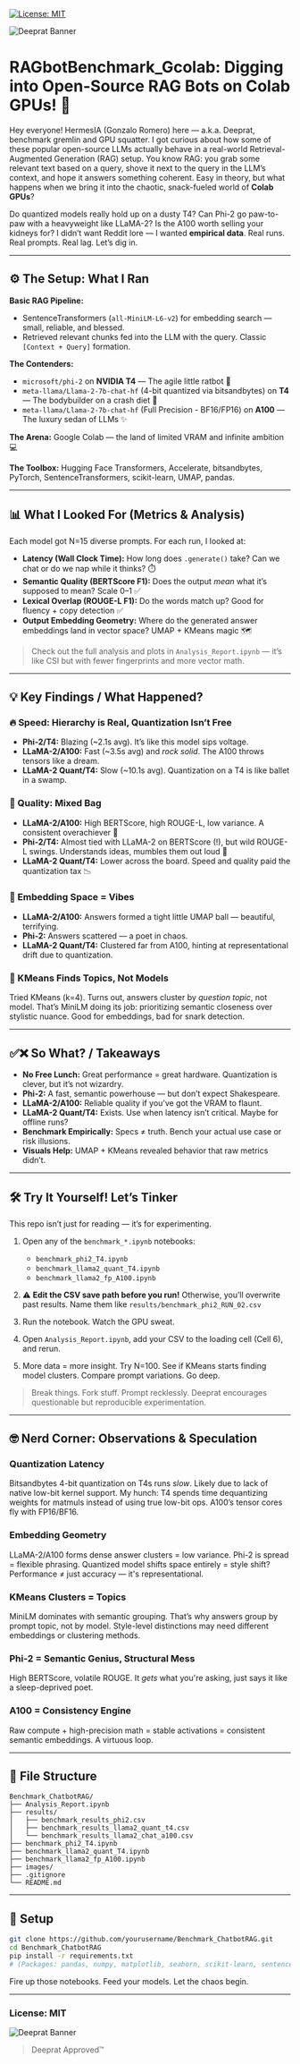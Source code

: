 [![License: MIT](https://img.shields.io/badge/License-MIT-yellow.svg)](https://opensource.org/licenses/MIT)


![Deeprat Banner](./img/deepratabanner2.png)



# **RAGbotBenchmark\_Gcolab: Digging into Open-Source RAG Bots on Colab GPUs!** 🤖

Hey everyone! HermesIA (Gonzalo Romero) here — a.k.a. Deeprat, benchmark gremlin and GPU squatter. I got curious about how some of these popular open-source LLMs actually behave in a real-world Retrieval-Augmented Generation (RAG) setup. You know RAG: you grab some relevant text based on a query, shove it next to the query in the LLM’s context, and hope it answers something coherent. Easy in theory, but what happens when we bring it into the chaotic, snack-fueled world of **Colab GPUs**?

Do quantized models really hold up on a dusty T4? Can Phi-2 go paw-to-paw with a heavyweight like LLaMA-2? Is the A100 worth selling your kidneys for? I didn’t want Reddit lore — I wanted **empirical data**. Real runs. Real prompts. Real lag. Let’s dig in.

---

## ⚙️ The Setup: What I Ran

**Basic RAG Pipeline:**

* SentenceTransformers (`all-MiniLM-L6-v2`) for embedding search — small, reliable, and blessed.
* Retrieved relevant chunks fed into the LLM with the query. Classic `[Context + Query]` formation.

**The Contenders:**

* `microsoft/phi-2` on **NVIDIA T4** — The agile little ratbot 🚀
* `meta-llama/Llama-2-7b-chat-hf` (4-bit quantized via bitsandbytes) on **T4** — The bodybuilder on a crash diet 💪
* `meta-llama/Llama-2-7b-chat-hf` (Full Precision - BF16/FP16) on **A100** — The luxury sedan of LLMs ✨

**The Arena:** Google Colab — the land of limited VRAM and infinite ambition 💻

**The Toolbox:** Hugging Face Transformers, Accelerate, bitsandbytes, PyTorch, SentenceTransformers, scikit-learn, UMAP, pandas.

---

## 📊 What I Looked For (Metrics & Analysis)

Each model got N=15 diverse prompts. For each run, I looked at:

* **Latency (Wall Clock Time):** How long does `.generate()` take? Can we chat or do we nap while it thinks? ⏱️
* **Semantic Quality (BERTScore F1):** Does the output *mean* what it’s supposed to mean? Scale 0–1 ✅
* **Lexical Overlap (ROUGE-L F1):** Do the words match up? Good for fluency + copy detection ✅
* **Output Embedding Geometry:** Where do the generated answer embeddings land in vector space? UMAP + KMeans magic 🗺️

> Check out the full analysis and plots in `Analysis_Report.ipynb` — it’s like CSI but with fewer fingerprints and more vector math.

---

## 💡 Key Findings / What Happened?

### 🔥 Speed: Hierarchy is Real, Quantization Isn’t Free

* **Phi-2/T4:** Blazing (\~2.1s avg). It’s like this model sips voltage.
* **LLaMA-2/A100:** Fast (\~3.5s avg) and *rock solid*. The A100 throws tensors like a dream.
* **LLaMA-2 Quant/T4:** Slow (\~10.1s avg). Quantization on a T4 is like ballet in a swamp.

### 🎯 Quality: Mixed Bag

* **LLaMA-2/A100:** High BERTScore, high ROUGE-L, low variance. A consistent overachiever 👑
* **Phi-2/T4:** Almost tied with LLaMA-2 on BERTScore (!), but wild ROUGE-L swings. Understands ideas, mumbles them out loud 🤔
* **LLaMA-2 Quant/T4:** Lower across the board. Speed and quality paid the quantization tax 📉

### 🧠 Embedding Space = Vibes

* **LLaMA-2/A100:** Answers formed a tight little UMAP ball — beautiful, terrifying.
* **Phi-2:** Answers scattered — a poet in chaos.
* **LLaMA-2 Quant/T4:** Clustered far from A100, hinting at representational drift due to quantization.

### 🧪 KMeans Finds Topics, Not Models

Tried KMeans (k=4). Turns out, answers cluster by *question topic*, not model. That’s MiniLM doing its job: prioritizing semantic closeness over stylistic nuance. Good for embeddings, bad for snark detection.

---

## ✅❌ So What? / Takeaways

* **No Free Lunch:** Great performance = great hardware. Quantization is clever, but it’s not wizardry.
* **Phi-2:** A fast, semantic powerhouse — but don’t expect Shakespeare.
* **LLaMA-2/A100:** Reliable quality if you’ve got the VRAM to flaunt.
* **LLaMA-2 Quant/T4:** Exists. Use when latency isn’t critical. Maybe for offline runs?
* **Benchmark Empirically:** Specs ≠ truth. Bench your actual use case or risk illusions.
* **Visuals Help:** UMAP + KMeans revealed behavior that raw metrics didn’t.

---

## 🛠 Try It Yourself! Let’s Tinker

This repo isn’t just for reading — it’s for experimenting.

1. Open any of the `benchmark_*.ipynb` notebooks:

   * `benchmark_phi2_T4.ipynb`
   * `benchmark_llama2_quant_T4.ipynb`
   * `benchmark_llama2_fp_A100.ipynb`
2. ⚠️ **Edit the CSV save path before you run!** Otherwise, you’ll overwrite past results. Name them like `results/benchmark_phi2_RUN_02.csv`
3. Run the notebook. Watch the GPU sweat.
4. Open `Analysis_Report.ipynb`, add your CSV to the loading cell (Cell 6), and rerun.
5. More data = more insight. Try N=100. See if KMeans starts finding model clusters. Compare prompt variations. Go deep.

> Break things. Fork stuff. Prompt recklessly. Deeprat encourages questionable but reproducible experimentation.

---

## 🤓 Nerd Corner: Observations & Speculation

### Quantization Latency

Bitsandbytes 4-bit quantization on T4s runs *slow*. Likely due to lack of native low-bit kernel support. My hunch: T4 spends time dequantizing weights for matmuls instead of using true low-bit ops. A100’s tensor cores fly with FP16/BF16.

### Embedding Geometry

LLaMA-2/A100 forms dense answer clusters = low variance. Phi-2 is spread = flexible phrasing. Quantized model shifts space entirely = style shift? Performance ≠ just accuracy — it's representational.

### KMeans Clusters = Topics

MiniLM dominates with semantic grouping. That’s why answers group by prompt topic, not by model. Style-level distinctions may need different embeddings or clustering methods.

### Phi-2 = Semantic Genius, Structural Mess

High BERTScore, volatile ROUGE. It *gets* what you're asking, just says it like a sleep-deprived poet.

### A100 = Consistency Engine

Raw compute + high-precision math = stable activations = consistent semantic embeddings. A virtuous loop.

---

## 📁 File Structure

```
Benchmark_ChatbotRAG/
├── Analysis_Report.ipynb
├── results/
│   ├── benchmark_results_phi2.csv
│   ├── benchmark_results_llama2_quant_t4.csv
│   └── benchmark_results_llama2_chat_a100.csv
├── benchmark_phi2_T4.ipynb
├── benchmark_llama2_quant_T4.ipynb
├── benchmark_llama2_fp_A100.ipynb
├── images/
├── .gitignore
└── README.md
```

---

## 🔧 Setup

```bash
git clone https://github.com/yourusername/Benchmark_ChatbotRAG.git
cd Benchmark_ChatbotRAG
pip install -r requirements.txt
# (Packages: pandas, numpy, matplotlib, seaborn, scikit-learn, sentence-transformers, torch, transformers, accelerate, bitsandbytes, umap-learn)
```

Fire up those notebooks. Feed your models. Let the chaos begin.

---

### License: MIT

![Deeprat Banner](./img/DeepRat.png)


> Deeprat Approved™
